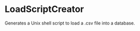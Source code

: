 LoadScriptCreator
=================

Generates a Unix shell script to load a .csv file into a database.
